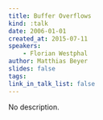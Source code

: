 ```yaml
---
title: Buffer Overflows
kind: :talk
date: 2006-01-01
created_at: 2015-07-11
speakers:
    - Florian Westphal
author: Matthias Beyer
slides: false
tags:
link_in_talk_list: false
---
```


No description.
